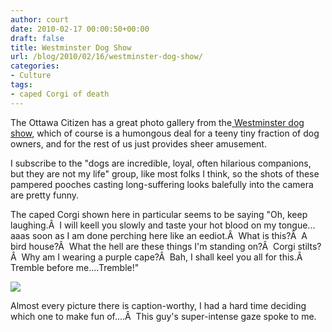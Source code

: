 ```yaml
---
author: court
date: 2010-02-17 00:00:50+00:00
draft: false
title: Westminster Dog Show
url: /blog/2010/02/16/westminster-dog-show/
categories:
- Culture
tags:
- caped Corgi of death
---
```


The Ottawa Citizen has a great photo gallery from the[ Westminster dog show](http://www.ottawacitizen.com/Photos+updated+Westminster+Kennel+Club+Show/2566899/story.html), which of course is a humongous deal for a teeny tiny fraction of dog owners, and for the rest of us just provides sheer amusement.

I subscribe to the "dogs are incredible, loyal, often hilarious companions, but they are not my life" group, like most folks I think, so the shots of these pampered pooches casting long-suffering looks balefully into the camera are pretty funny.

The caped Corgi shown here in particular seems to be saying "Oh, keep laughing.Â  I will keell you slowly and taste your hot blood on my tongue... aaas soon as I am done perching here like an eediot.Â  What is this?Â  A bird house?Â  What the hell are these things I'm standing on?Â  Corgi stilts?Â  Why am I wearing a purple cape?Â  Bah, I shall keel you all for this.Â  Tremble before me....Tremble!"

[![](http://www.vallentyne.com/blog/wp-content/uploads/2010/02/corgi.jpg)
](http://www.vallentyne.com/blog/wp-content/uploads/2010/02/corgi.jpg)

Almost every picture there is caption-worthy, I had a hard time deciding which one to make fun of....Â  This guy's super-intense gaze spoke to me.
